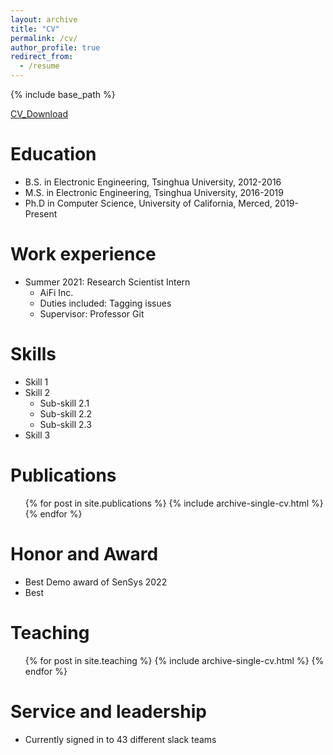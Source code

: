 ```yaml
---
layout: archive
title: "CV"
permalink: /cv/
author_profile: true
redirect_from:
  - /resume
---
```


{% include base_path %}

[CV_Download](http://yzthu.github.io/files/YueZhangCV.pdf)

Education
======
* B.S. in Electronic Engineering, Tsinghua University, 2012-2016
* M.S. in Electronic Engineering, Tsinghua University, 2016-2019
* Ph.D in Computer Science, University of California, Merced, 2019-Present

Work experience
======
* Summer 2021: Research Scientist Intern
  * AiFi Inc.
  * Duties included: Tagging issues
  * Supervisor: Professor Git

  
Skills
======
* Skill 1
* Skill 2
  * Sub-skill 2.1
  * Sub-skill 2.2
  * Sub-skill 2.3
* Skill 3

Publications
======
  <ul>{% for post in site.publications %}
    {% include archive-single-cv.html %}
  {% endfor %}</ul>

Honor and Award
======
* Best Demo award of SenSys 2022
* Best
  
Teaching
======
  <ul>{% for post in site.teaching %}
    {% include archive-single-cv.html %}
  {% endfor %}</ul>
  
Service and leadership
======
* Currently signed in to 43 different slack teams
